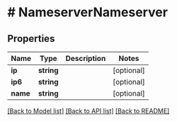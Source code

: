 # # NameserverNameserver

## Properties

Name | Type | Description | Notes
------------ | ------------- | ------------- | -------------
**ip** | **string** |  | [optional]
**ip6** | **string** |  | [optional]
**name** | **string** |  | [optional]

[[Back to Model list]](../../README.md#models) [[Back to API list]](../../README.md#endpoints) [[Back to README]](../../README.md)
